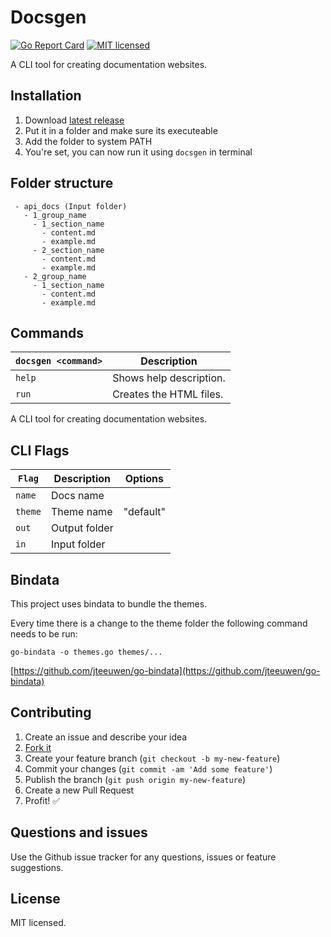 # Docsgen

[![Go Report Card](https://goreportcard.com/badge/github.com/jacted/docsgen)](https://goreportcard.com/report/github.com/jacted/docsgen)
[![MIT licensed](https://img.shields.io/github/license/jacted/docsgen.svg?maxAge=2592000)](https://github.com/jacted/docsgen/blob/master/LICENSE)

A CLI tool for creating documentation websites.

## Installation

1. Download [latest release](https://github.com/jacted/docsgen/releases)
2. Put it in a folder and make sure its executeable
3. Add the folder to system PATH
4. You're set, you can now run it using `docsgen` in terminal

## Folder structure

```
 - api_docs (Input folder)
   - 1_group_name
     - 1_section_name
       - content.md
       - example.md
     - 2_section_name
       - content.md
       - example.md
   - 2_group_name
     - 1_section_name
       - content.md
       - example.md
```

## Commands

|`docsgen <command>`|Description|
|------------------|-----------|
|`help`|Shows help description.|
|`run`|Creates the HTML files.|
A CLI tool for creating documentation websites.

## CLI Flags

|`Flag`|Description|Options|
|------------------|-----------|---------|
|`name`|Docs name|
|`theme`|Theme name|"default"|
|`out`|Output folder|
|`in`|Input folder|

## Bindata

This project uses bindata to bundle the themes.

Every time there is a change to the theme folder the following command needs to be run:

`go-bindata -o themes.go themes/...`

[https://github.com/jteeuwen/go-bindata](https://github.com/jteeuwen/go-bindata)

## Contributing

1. Create an issue and describe your idea
2. [Fork it](https://github.com/jacted/docsgen/fork)
3. Create your feature branch (`git checkout -b my-new-feature`)
4. Commit your changes (`git commit -am 'Add some feature'`)
5. Publish the branch (`git push origin my-new-feature`)
6. Create a new Pull Request
7. Profit! :white_check_mark:

## Questions and issues

Use the Github issue tracker for any questions, issues or feature suggestions.

## License

MIT licensed.
